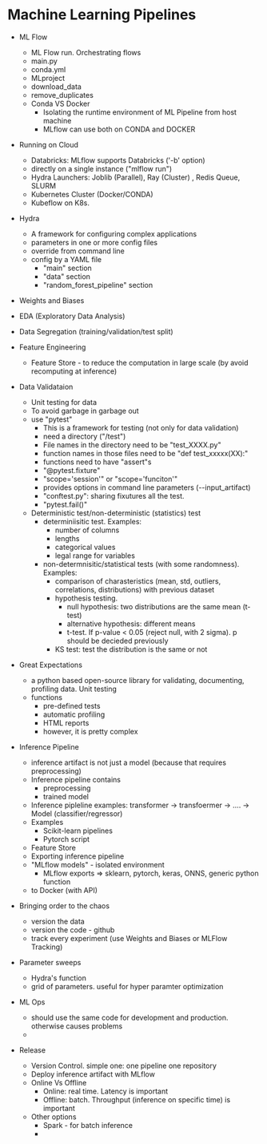 # Machine Learning Pipelines 

- ML Flow 
    - ML Flow run. Orchestrating flows 
    - main.py 
    - conda.yml 
    - MLproject 
    - download_data
    - remove_duplicates 
    - Conda VS Docker 
        - Isolating the runtime environment of ML Pipeline from host machine  
        - MLflow can use both on CONDA and DOCKER

- Running on Cloud
    - Databricks: MLflow supports Databricks ('-b' option)
    - directly on a single instance ("mlflow run") 
    - Hydra Launchers: Joblib (Parallel), Ray (Cluster) , Redis Queue, SLURM 
    - Kubernetes Cluster (Docker/CONDA)
    - Kubeflow on K8s. 

- Hydra
    - A framework for configuring complex applications 
    - parameters in one or more config files 
    - override from command line 
    - config by a YAML file 
         - "main" section
         - "data" section 
         - "random_forest_pipeline" section 

- Weights and Biases 
- EDA (Exploratory Data Analysis)

- Data Segregation (training/validation/test split)

- Feature Engineering 
    - Feature Store - to reduce the computation in large scale (by avoid recomputing at inference)

- Data Validataion
    - Unit testing for data 
    - To avoid garbage in garbage out 
    - use "pytest" 
        - This is a framework for testing (not only for data validation)
        - need a directory ("/test")
        - File names in the directory need to be "test_XXXX.py" 
        - function names in those files need to be "def test_xxxxx(XX):"
        - functions need to have "assert"s
        - "@pytest.fixture" 
        - "scope='session'"  or "scope='funciton'"  
        - provides options in command line parameters (--input_artifact) 
        - "conftest.py": sharing fixutures all the test. 
        - "pytest.fail()" 
    - Deterministic test/non-deterministic (statistics) test 
        - determiniisitic test. Examples: 
            - number of columns 
            - lengths 
            - categorical values 
            - legal range for variables 
        - non-determnisitic/statistical tests (with some randomness). Examples: 
            - comparison of charasteristics (mean, std, outliers, correlations, distributions) with previous dataset
            - hypothesis testing.
                - null hypothesis: two distributions are the same mean (t-test)
                - alternative hypothesis: different means 
                - t-test. If p-value < 0.05 (reject null, with 2 sigma). p should be decieded previously
            - KS test: test the distribution is the same or not

- Great Expectations 
    - a python based open-source library for validating, documenting, profiling data. Unit testing
    - functions
        - pre-defined tests 
        - automatic profiling 
        - HTML reports 
        - however, it is pretty complex 

- Inference Pipeline 
    - inference artifact is not just a model (because that requires preprocessing)
    - Inference pipeline contains 
        - preprocessing 
        - trained model 
    - Inference pipleline examples: transformer -> transfoermer -> .... -> Model (classifier/regressor)
    - Examples
        - Scikit-learn pipelines 
        - Pytorch script 
    - Feature Store 
    - Exporting inference pipeline 
    - "MLflow models" - isolated environment 
        - MLflow exports => sklearn, pytorch, keras, ONNS, generic python function 
    - to Docker (with API)

- Bringing order to the chaos 
    - version the data
    - version the code - github
    - track every experiment (use Weights and Biases or MLFlow Tracking) 

- Parameter sweeps 
    - Hydra's function 
    - grid of parameters. useful for hyper paramter optimization

- ML Ops
    - should use the same code for development and production. otherwise causes problems 
    - 

- Release 
    - Version Control. simple one: one pipeline one repository
    - Deploy inference artifact with MLflow 
    - Online Vs Offline
        - Online: real time. Latency is important
        - Offline: batch. Throughput (inference on specific time) is important 
    - Other options 
        - Spark - for batch inference  
        - 
